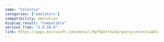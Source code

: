 ```yaml
---
name: "Celestia"
categories: ['emulators']
compatibility: emulation
display_result: "Compatible"
version_from: "2.0.50.0"
link: https://apps.microsoft.com/detail/9pf9phrtkw3q?query=celestia&hl=en-in&gl=IN
---
```


